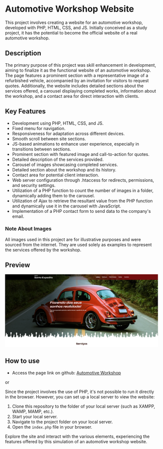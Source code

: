 # Automotive Workshop Website

This project involves creating a website for an automotive workshop, developed with PHP, HTML, CSS, and JS. Initially conceived as a study project, it has the potential to become the official website of a real automotive workshop.

## Description

The primary purpose of this project was skill enhancement in development, aiming to finalize it as the functional website of an automotive workshop. The page features a prominent section with a representative image of a refurbished vehicle, accompanied by an invitation for visitors to request quotes. Additionally, the website includes detailed sections about the services offered, a carousel displaying completed works, information about the workshop, and a contact area for direct interaction with clients.

## Key Features

- Development using PHP, HTML, CSS, and JS.
- Fixed menu for navigation.
- Responsiveness for adaptation across different devices.
- Smooth scroll between site sections.
- JS-based animations to enhance user experience, especially in transitions between sections.
- Prominent section with featured image and call-to-action for quotes.
- Detailed description of the services provided.
- Carousel of images showcasing completed services.
- Detailed section about the workshop and its history.
- Contact area for potential client interaction.
- Web server configuration through .htaccess for redirects, permissions, and security settings.
- Utilization of a PHP function to count the number of images in a folder, dynamically adding them to the carousel.
- Utilization of Ajax to retrieve the resultant value from the PHP function and dynamically use it in the carousel with JavaScript.
- Implementation of a PHP contact form to send data to the company's email.

### Note About Images

All images used in this project are for illustrative purposes and were sourced from the internet. They are used solely as examples to represent the services offered by the workshop.

## Preview

![Preview](https://github.com/RhuanLucass/oficina/blob/master/assets/images/oficina.png)

## How to use

- Access the page link on github: [Automotive Workshop](https://rhuanlucass.github.io/oficina/)

or

Since the project involves the use of PHP, it's not possible to run it directly in the browser. However, you can set up a local server to view the website:

1. Clone this repository to the folder of your local server (such as XAMPP, WAMP, MAMP, etc.).
2. Start your local server.
3. Navigate to the project folder on your local server.
4. Open the `index.php` file in your browser.

Explore the site and interact with the various elements, experiencing the features offered by this simulation of an automotive workshop website.
